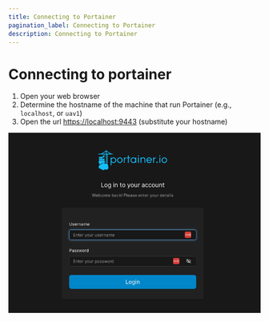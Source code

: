 ```yaml
---
title: Connecting to Portainer
pagination_label: Connecting to Portainer
description: Connecting to Portainer
---
```


# Connecting to portainer

1. Open your web browser
2. Determine the hostname of the machine that run Portainer (e.g., `localhost`, or `uav1`)
3. Open the url [https://localhost:9443](https://localhost:9443) (substitute your hostname)

![](./fig/portainer_login.png)
